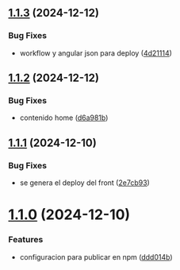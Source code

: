 ## [1.1.3](https://github.com/gcba/test-ngx-ob/compare/v1.1.2...v1.1.3) (2024-12-12)


### Bug Fixes

* workflow y angular json para deploy ([4d21114](https://github.com/gcba/test-ngx-ob/commit/4d21114406e7f37720032c863a3bd969ce684b03))

## [1.1.2](https://github.com/gcba/test-ngx-ob/compare/v1.1.1...v1.1.2) (2024-12-12)


### Bug Fixes

* contenido home ([d6a981b](https://github.com/gcba/test-ngx-ob/commit/d6a981b72532e79d44b8bf9e898bf8ba0da4f63c))

## [1.1.1](https://github.com/gcba/test-ngx-ob/compare/v1.1.0...v1.1.1) (2024-12-10)


### Bug Fixes

* se genera el deploy del front ([2e7cb93](https://github.com/gcba/test-ngx-ob/commit/2e7cb93efc69f2dd70977e33b825cab388ff7998))

# [1.1.0](https://github.com/gcba/test-ngx-ob/compare/v1.0.1...v1.1.0) (2024-12-10)


### Features

* configuracion para publicar en npm ([ddd014b](https://github.com/gcba/test-ngx-ob/commit/ddd014bdbd1e45608272276d36e1c15188f4155a))
